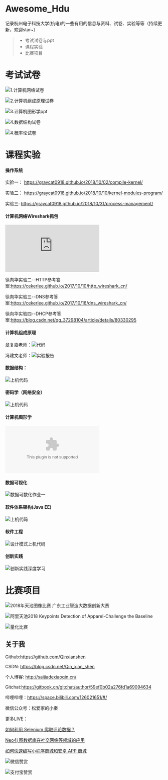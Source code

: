 # Awesome_Hdu
记录杭州电子科技大学(杭电)的一些有用的信息与资料、试卷、实验等等（持续更新，欢迎star~）


> * 考试试卷与ppt
> * 课程实验
> * 比赛项目

# 考试试卷

![1.计算机网络试卷](https://github.com/FengGuanxi/HDU-Experience/tree/master/%E5%AD%A6%E4%B9%A0/%E8%AE%A1%E7%AE%97%E6%9C%BA%E7%BD%91%E7%BB%9C/%E8%AE%A1%E7%AE%97%E6%9C%BA%E7%BD%91%E7%BB%9C%E8%AF%95%E5%8D%B7)

![2.计算机组成原理试卷](https://github.com/FengGuanxi/HDU-Experience/tree/master/%E5%AD%A6%E4%B9%A0/%E8%AE%A1%E7%AE%97%E6%9C%BA%E7%BB%84%E6%88%90%E5%8E%9F%E7%90%86/%E8%80%83%E8%AF%95%E8%AF%95%E5%8D%B7)

![3.计算机图形学ppt](https://github.com/Qinxianshen/Computer-Graphics)

![4.数据结构试卷](https://github.com/FengGuanxi/HDU-Experience/tree/master/%E5%AD%A6%E4%B9%A0/%E6%95%B0%E6%8D%AE%E7%BB%93%E6%9E%84/%E8%AF%95%E5%8D%B7)

![4.概率论试卷](https://github.com/FengGuanxi/HDU-Experience/tree/master/%E5%AD%A6%E4%B9%A0/%E6%A6%82%E7%8E%87%E8%AE%BA/%E8%80%83%E8%AF%95%E8%AF%95%E5%8D%B7)






# 课程实验


#### 操作系统

实验一：
https://graycat0918.github.io/2018/10/02/compile-kernel/

实验二：
https://graycat0918.github.io/2018/10/10/kernel-modules-program/

实验三:
https://graycat0918.github.io/2018/10/31/process-management/

#### 计算机网络Wireshark抓包

![视频课程 ](https://study.163.com/course/introduction.htm?courseId=1004178077#/courseDetail?tab=1)

徐向华实验二--HTTP参考答案:https://cekerlee.github.io/2017/10/10/http_wireshark_cn/

徐向华实验三--DNS参考答案:https://cekerlee.github.io/2017/10/16/dns_wireshark_cn/


徐向华实验四--DHCP参考答案:https://blog.csdn.net/qq_37298104/article/details/80330295





#### 计算机组成原理

章复嘉老师：![代码]()

冯建文老师：![实验报告](https://github.com/FengGuanxi/HDU-Experience/tree/master/%E5%AD%A6%E4%B9%A0/%E8%AE%A1%E7%AE%97%E6%9C%BA%E7%BB%84%E6%88%90%E5%8E%9F%E7%90%86/%E5%AE%9E%E9%AA%8C)


#### 数据结构：

![上机代码](https://github.com/Qinxianshen/data-structure)

#### 密码学（网络安全）

![上机代码](https://github.com/Qinxianshen/encryption)

#### 计算机图形学

![计算机图形学大作业](https://github.com/Qinxianshen/Computer-Graphics/blob/master/%E5%9B%BE%E5%BD%A2%E5%AD%A6%E5%91%A8%E4%B8%80%E5%A4%A7%E4%BD%9C%E4%B8%9A%20%E9%A2%98%E7%9B%AE9%20%E7%AC%AC%E4%B8%80%E7%BB%84.tar)


#### 数据可视化

![数据可数化作业一](https://github.com/Qinxianshen/hdu_visual_data_)


#### 软件体系架构(Java EE)

![上机代码](https://github.com/Qinxianshen/hdu_javaee)

#### 软件工程

![设计模式上机代码](https://github.com/Qinxianshen/Design-Patterns)

#### 创新实践


![创新实践深度学习](https://github.com/Qinxianshen/Hdu_DeepLearning)


# 比赛项目

![2018年天池图像比赛 广东工业智造大数据创新大赛](https://github.com/Qinxianshen/tianchi_2018_guangdong_image)

![阿里天池2018 Keypoints Detection of Apparel-Challenge the Baseline](https://github.com/Qinxianshen/tianchi_taobao_2018)

![量化比赛](https://github.com/Qinxianshen/Hdu_-Quantification)




## 关于我

Github:https://github.com/Qinxianshen

CSDN: https://blog.csdn.net/Qin_xian_shen

个人博客: http://saijiadexiaoqin.cn/

Gitchat:https://gitbook.cn/gitchat/author/59ef0b02a276fd1a69094634

哔哩哔哩：https://space.bilibili.com/126021651/#/

微信公众号：松爱家的小秦

更多LIVE：

[如何利用 Selenium 爬取评论数据？](https://gitbook.cn/gitchat/activity/59ef0fbf54011222e227c720)

[Neo4j 图数据库在社交网络等领域的应用](https://gitbook.cn/gitchat/activity/5a310961259a166307ceadb4)

[如何快速编写小程序商城和安卓 APP 商城](https://gitbook.cn/gitchat/activity/5b628776ff984e633d987f7d)


![微信赞赏](http://pc2bqmnuo.bkt.clouddn.com/249781965284692510.jpg)

![支付宝赞赏](http://pc2bqmnuo.bkt.clouddn.com/667424079218363348.jpg)
